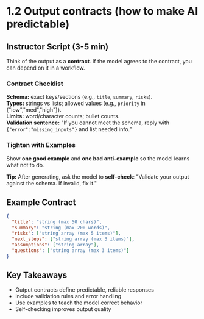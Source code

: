 # 1.2 Output contracts (how to make AI predictable)

## Instructor Script (3-5 min)

Think of the output as a **contract**. If the model agrees to the contract, you can depend on it in a workflow.

### Contract Checklist

**Schema:** exact keys/sections (e.g., `title`, `summary`, `risks`).  
**Types:** strings vs lists; allowed values (e.g., `priority` in {"low","med","high"}).  
**Limits:** word/character counts; bullet counts.  
**Validation sentence:** "If you cannot meet the schema, reply with `{"error":"missing_inputs"}` and list needed info."

### Tighten with Examples

Show **one good example** and **one bad anti-example** so the model learns what not to do.

**Tip:** After generating, ask the model to **self-check**: "Validate your output against the schema. If invalid, fix it."

## Example Contract

```json
{
  "title": "string (max 50 chars)",
  "summary": "string (max 200 words)",
  "risks": ["string array (max 5 items)"],
  "next_steps": ["string array (max 3 items)"],
  "assumptions": ["string array"],
  "questions": ["string array (max 3 items)"]
}
```

## Key Takeaways

- Output contracts define predictable, reliable responses
- Include validation rules and error handling
- Use examples to teach the model correct behavior
- Self-checking improves output quality

